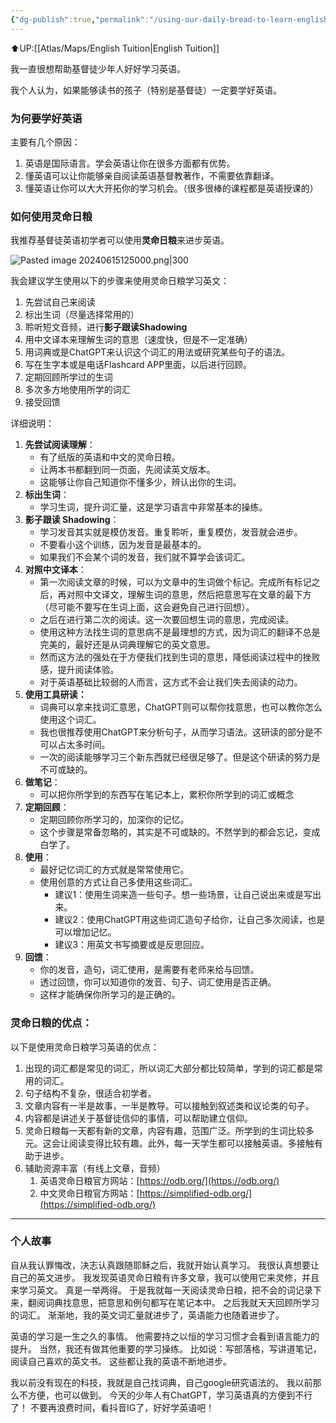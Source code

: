 ```yaml
---
{"dg-publish":true,"permalink":"/using-our-daily-bread-to-learn-english/","tags":["OurDailyBread"]}
---
```


⬆️UP:[[Atlas/Maps/English Tuition\|English Tuition]]

我一直很想帮助基督徒少年人好好学习英语。

我个人认为，如果能够读书的孩子（特别是基督徒）一定要学好英语。

### 为何要学好英语
主要有几个原因：
1. 英语是国际语言。学会英语让你在很多方面都有优势。
2. 懂英语可以让你能够亲自阅读英语基督教著作，不需要依靠翻译。
3. 懂英语让你可以大大开拓你的学习机会。（很多很棒的课程都是英语授课的）

### 如何使用灵命日粮
我推荐基督徒英语初学者可以使用**灵命日粮**来进步英语。

![Pasted image 20240615125000.png|300](/img/user/Pasted%20image%2020240615125000.png)

我会建议学生使用以下的步骤来使用灵命日粮学习英文：
1. 先尝试自己来阅读
2. 标出生词（尽量选择常用的）
3. 聆听短文音频，进行**影子跟读Shadowing**
4. 用中文译本来理解生词的意思（速度快，但是不一定准确）
5. 用词典或是ChatGPT来认识这个词汇的用法或研究某些句子的语法。
6. 写在生字本或是电话Flashcard APP里面，以后进行回顾。
7. 定期回顾所学过的生词
8. 多次多方地使用所学的词汇
9. 接受回馈

详细说明：
1. **先尝试阅读理解**：
	- 有了纸版的英语和中文的灵命日粮。
	- 让两本书都翻到同一页面，先阅读英文版本。
	- 这能够让你自己知道你不懂多少，辨认出你的生词。
1. **标出生词**：
	- 学习生词，提升词汇量，这是学习语言中非常基本的操练。
2. **影子跟读 Shadowing**：
	- 学习发音其实就是模仿发音。重复聆听，重复模仿，发音就会进步。
	- 不要看小这个训练，因为发音是最基本的。
	- 如果我们不会某个词的发音，我们就不算学会该词汇。
3. **对照中文译本**：
	- 第一次阅读文章的时候，可以为文章中的生词做个标记。完成所有标记之后，再对照中文译文，理解生词的意思，然后把意思写在文章的最下方（尽可能不要写在生词上面，这会避免自己进行回想）。
	- 之后在进行第二次的阅读。这一次要回想生词的意思，完成阅读。
	- 使用这种方法找生词的意思病不是最理想的方式，因为词汇的翻译不总是完美的，最好还是从词典理解它的英文意思。
	- 然而这方法的强处在于方便我们找到生词的意思，降低阅读过程中的挫败感，提升阅读体验。
	- 对于英语基础比较弱的人而言，这方式不会让我们失去阅读的动力。
4. **使用工具研读：** 
	- 词典可以拿来找词汇意思，ChatGPT则可以帮你找意思，也可以教你怎么使用这个词汇。
	- 我也很推荐使用ChatGPT来分析句子，从而学习语法。这研读的部分是不可以占太多时间。
	- 一次的阅读能够学习三个新东西就已经很足够了。但是这个研读的努力是不可或缺的。
5. **做笔记**：
	- 可以把你所学到的东西写在笔记本上，累积你所学到的词汇或概念
6. **定期回顾**：
	- 定期回顾你所学习的，加深你的记忆。
	- 这个步骤是常备忽略的，其实是不可或缺的。不然学到的都会忘记，变成白学了。
7. **使用**：
	- 最好记忆词汇的方式就是常常使用它。
	- 使用创意的方式让自己多使用这些词汇。
		- 建议1：使用生词来造一些句子。想一些场景，让自己说出来或是写出来。
		- 建议2：使用ChatGPT用这些词汇造句子给你，让自己多次阅读，也是可以增加记忆。
		- 建议3：用英文书写摘要或是反思回应。
8. **回馈**：
	- 你的发音，造句，词汇使用，是需要有老师来给与回馈。
	- 透过回馈，你可以知道你的发音、句子、词汇使用是否正确。
	- 这样才能确保你所学习的是正确的。

### 灵命日粮的优点：
以下是使用灵命日粮学习英语的优点：
1. 出现的词汇都是常见的词汇，所以词汇大部分都比较简单，学到的词汇都是常用的词汇。
2. 句子结构不复杂，很适合初学者。
3. 文章内容有一半是故事，一半是教导。可以接触到叙述类和议论类的句子。
4. 内容都是讲述关于基督徒信仰的事情，可以帮助建立信仰。
5. 灵命日粮每一天都有新的文章，内容有趣，范围广泛。所学到的生词比较多元。这会让阅读变得比较有趣。此外，每一天学生都可以接触英语。多接触有助于进步。
6. 辅助资源丰富（有线上文章，音频）
	1. 英语灵命日粮官方网站：[https://odb.org/](https://odb.org/)
	2. 中文灵命日粮官方网站：[https://simplified-odb.org/](https://simplified-odb.org/)


---
### 个人故事
自从我认罪悔改，决志认真跟随耶稣之后，我就开始认真学习。
我很认真想要让自己的英文进步。
我发现英语灵命日粮有许多文章，我可以使用它来灵修，并且来学习英文。
真是一举两得。
于是我就每一天阅读灵命日粮，把不会的词记录下来，翻阅词典找意思，把意思和例句都写在笔记本中。
之后我就天天回顾所学习的词汇。
渐渐地，我的英文词汇量就进步了，英语能力也随着进步了。

英语的学习是一生之久的事情。
他需要持之以恒的学习习惯才会看到语言能力的提升。
当然，我还有做其他重要的学习操练。
比如说：写部落格，写讲道笔记，阅读自己喜欢的英文书。
这些都让我的英语不断地进步。

我以前没有现在的科技，我就是自己找词典，自己google研究语法的。
我以前那么不方便，也可以做到。
今天的少年人有ChatGPT，学习英语真的方便到不行了！
不要再浪费时间，看抖音IG了，好好学英语吧！
